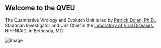 ## Welcome to the QVEU

The Quantitative Virology and Evoluton Unit is led by [Patrick Dolan, Ph.D.](https://www.niaid.nih.gov/research/patrick-t-dolan-phd), Stadtman Investigator and Unit Chief in the [Laboratory of Viral Diseases](https://www.niaid.nih.gov/research/lab-viral-diseases), NIH-NIAID, in Bethesda, MD. 

![Image](src)
